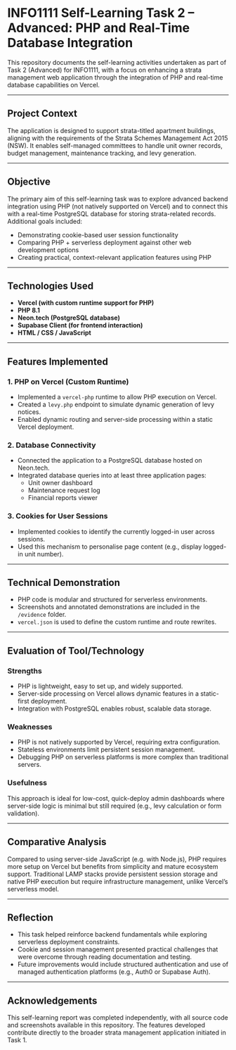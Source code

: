 # INFO1111 Self-Learning Task 2 – Advanced: PHP and Real-Time Database Integration

This repository documents the self-learning activities undertaken as part of Task 2 (Advanced) for INFO1111, with a focus on enhancing a strata management web application through the integration of PHP and real-time database capabilities on Vercel.

---

## Project Context

The application is designed to support strata-titled apartment buildings, aligning with the requirements of the Strata Schemes Management Act 2015 (NSW). It enables self-managed committees to handle unit owner records, budget management, maintenance tracking, and levy generation.

---

## Objective

The primary aim of this self-learning task was to explore advanced backend integration using PHP (not natively supported on Vercel) and to connect this with a real-time PostgreSQL database for storing strata-related records. Additional goals included:
- Demonstrating cookie-based user session functionality
- Comparing PHP + serverless deployment against other web development options
- Creating practical, context-relevant application features using PHP

---

## Technologies Used

- **Vercel (with custom runtime support for PHP)**
- **PHP 8.1**
- **Neon.tech (PostgreSQL database)**
- **Supabase Client (for frontend interaction)**
- **HTML / CSS / JavaScript**

---

## Features Implemented

### 1. PHP on Vercel (Custom Runtime)
- Implemented a `vercel-php` runtime to allow PHP execution on Vercel.
- Created a `levy.php` endpoint to simulate dynamic generation of levy notices.
- Enabled dynamic routing and server-side processing within a static Vercel deployment.

### 2. Database Connectivity
- Connected the application to a PostgreSQL database hosted on Neon.tech.
- Integrated database queries into at least three application pages:
  - Unit owner dashboard
  - Maintenance request log
  - Financial reports viewer

### 3. Cookies for User Sessions
- Implemented cookies to identify the currently logged-in user across sessions.
- Used this mechanism to personalise page content (e.g., display logged-in unit number).

---

## Technical Demonstration

- PHP code is modular and structured for serverless environments.
- Screenshots and annotated demonstrations are included in the `/evidence` folder.
- `vercel.json` is used to define the custom runtime and route rewrites.

---

## Evaluation of Tool/Technology

### Strengths
- PHP is lightweight, easy to set up, and widely supported.
- Server-side processing on Vercel allows dynamic features in a static-first deployment.
- Integration with PostgreSQL enables robust, scalable data storage.

### Weaknesses
- PHP is not natively supported by Vercel, requiring extra configuration.
- Stateless environments limit persistent session management.
- Debugging PHP on serverless platforms is more complex than traditional servers.

### Usefulness
This approach is ideal for low-cost, quick-deploy admin dashboards where server-side logic is minimal but still required (e.g., levy calculation or form validation).

---

## Comparative Analysis

Compared to using server-side JavaScript (e.g. with Node.js), PHP requires more setup on Vercel but benefits from simplicity and mature ecosystem support. Traditional LAMP stacks provide persistent session storage and native PHP execution but require infrastructure management, unlike Vercel’s serverless model.

---

## Reflection

- This task helped reinforce backend fundamentals while exploring serverless deployment constraints.
- Cookie and session management presented practical challenges that were overcome through reading documentation and testing.
- Future improvements would include structured authentication and use of managed authentication platforms (e.g., Auth0 or Supabase Auth).

---

## Acknowledgements

This self-learning report was completed independently, with all source code and screenshots available in this repository. The features developed contribute directly to the broader strata management application initiated in Task 1.

